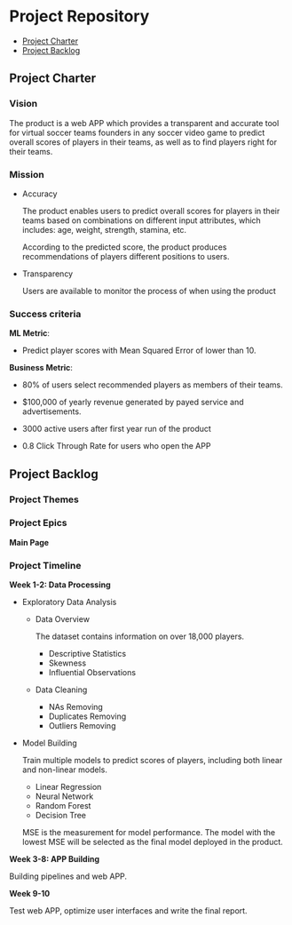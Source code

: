 # Project Repository

<!-- toc -->

- [Project Charter](#project-charter)
- [Project Backlog](#project-backlog)

<!-- tocstop -->

## Project Charter 

### Vision

The product is a web APP which provides a transparent and accurate tool for virtual soccer teams founders in any soccer video game to predict overall scores of players in their teams, as well as to find players right for their teams.

### Mission

- Accuracy

  The product enables users to predict overall scores for players in their teams based on combinations on different input attributes, which includes: age, weight, strength, stamina, etc.

  According to the predicted score, the product produces recommendations of players different positions to users.

- Transparency

  Users are available to monitor the process of when using the product

### Success criteria 

**ML Metric**: 

- Predict player scores with Mean Squared Error of  lower than 10. 

**Business Metric**: 

- 80% of users select recommended players as members of their teams.

- $100,000 of yearly revenue generated by payed service and advertisements.

- 3000 active users after first year run of the product

- 0.8 Click Through Rate for users who open the APP

## Project Backlog

### Project Themes

### Project Epics

**Main Page**

### Project Timeline

**Week 1-2: Data Processing**

- Exploratory Data Analysis

  * Data Overview

    The dataset contains information on over 18,000 players.

    + Descriptive Statistics
    + Skewness
    + Influential Observations

  * Data Cleaning
      
      + NAs Removing
      + Duplicates Removing
      + Outliers Removing

- Model Building

  Train multiple models to predict scores of players, including both linear and non-linear models. 
  
  * Linear Regression
  * Neural Network
  * Random Forest
  * Decision Tree
  
  MSE is the measurement for model performance. The model with the lowest MSE will be selected as the final model deployed in the product.

**Week 3-8: APP Building**

Building pipelines and web APP.

**Week 9-10**

Test web APP, optimize user interfaces and write the final report.


<!--stackedit_data:
eyJoaXN0b3J5IjpbNjc3OTk5NzkyLC0xMTUyMzI0NDIxLDExNj
g5ODYxOCwtMTI3NTA1ODU4OCwtMTQzMzEwNjgzOCwtMTQ5OTYz
NzE0NiwtMjI5MDg5MTUxLDE3ODg3OTQwMTYsMTUxOTc2NzA0NC
wtOTgyNTUxNjI0LC04ODUxOTQzNiw1NTQ0NzQ4MzcsMTU3MDEz
NTkxMiwxNzU4MTIzMzk3LDMyODA5MDgyNSw1OTM3MTg4NDIsLT
ExNDA4MDkxOTcsNzk5MzM4NTQwLC0xNDIzOTI1MTQ0XX0=
-->
